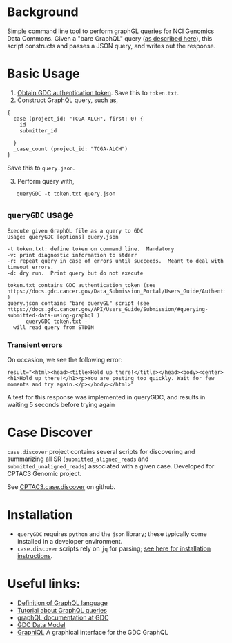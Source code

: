 # Background

Simple command line tool to perform graphGL queries for NCI Genomics Data
Commons.  Given a "bare GraphQL" query ([as described
here](https://docs.gdc.cancer.gov/API/Users_Guide/Submission/#querying-submitted-data-using-graphql)),
this script constructs and passes a JSON query, and writes out the response.

# Basic Usage

1. [Obtain GDC authentication token](https://docs.gdc.cancer.gov/Data_Submission_Portal/Users_Guide/Authentication/).  Save this to `token.txt`.
2. Construct GraphQL query, such as,

```
{
  case (project_id: "TCGA-ALCH", first: 0) {
    id
    submitter_id

  }
  _case_count (project_id: "TCGA-ALCH")
}
```
Save this to `query.json`.

3. Perform query with,

```
   queryGDC -t token.txt query.json
```

## `queryGDC` usage
```
Execute given GraphQL file as a query to GDC
Usage: queryGDC [options] query.json

-t token.txt: define token on command line.  Mandatory
-v: print diagnostic information to stderr
-r: repeat query in case of errors until succeeds.  Meant to deal with timeout errors.
-d: dry run.  Print query but do not execute

token.txt contains GDC authentication token (see https://docs.gdc.cancer.gov/Data_Submission_Portal/Users_Guide/Authentication/ )
query.json contains "bare queryGL" script (see https://docs.gdc.cancer.gov/API/Users_Guide/Submission/#querying-submitted-data-using-graphql )
      queryGDC token.txt -
  will read query from STDIN
```

### Transient errors

On occasion, we see the following error:
```
result="<html><head><title>Hold up there!</title></head><body><center><h1>Hold up there!</h1><p>You are posting too quickly. Wait for few moments and try again.</p></body></html>"
```

A test for this response was implemented in queryGDC, and results in waiting 5 seconds before trying again


# Case Discover

`case.discover` project contains several scripts for discovering and summarizing all SR (`submitted_aligned_reads` and `submitted_unaligned_reads`)
associated with a given case.  Developed for CPTAC3 Genomic project.

See [CPTAC3.case.discover](https://github.com/ding-lab/CPTAC3.case.discover) on github.


# Installation

* `queryGDC` requires `python` and the `json` library; these typically come installed in a developer environment.
* `case.discover` scripts rely on `jq` for parsing; [see here for installation instructions](https://stedolan.github.io/jq/download/).

# Useful links:

* [Definition of GraphQL language](http://facebook.github.io/graphql/October2016/#sec-Overview)
* [Tutorial about GraphQL queries](http://graphql.org/learn/queries/)
* [graphQL documentation at GDC](https://docs.gdc.cancer.gov/API/Users_Guide/Submission/#querying-submitted-data-using-graphql)
* [GDC Data Model](https://gdc.cancer.gov/developers/gdc-data-model/gdc-data-model-components)
* [GraphiQL](https://portal.gdc.cancer.gov/submission/graphiql) A graphical interface for the GDC GraphQL
